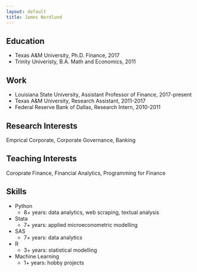 ```yaml
---
layout: default
title: James Nordlund
---
```


## Education

* Texas A&M University, Ph.D. Finance, 2017
* Trinity Univeristy, B.A. Math and Economics, 2011

## Work

* Louisiana State University, Assistant Professor of Finance, 2017-present
* Texas A&M University, Research Assistant, 2011-2017
* Federal Reserve Bank of Dallas, Research Intern, 2010-2011

## Research Interests

Emprical Corporate, Corporate Governance, Banking

## Teaching Interests

Coroprate Finance, Financial Analytics, Programming for Finance

## Skills

- Python
    - 8+ years: data analytics, web scraping, textual analysis
- Stata
    - 7+ years: applied microeconometric modelling
- SAS
    - 7+ years: data analytics
- R
    - 3+ years: statistical modelling
- Machine Learning
    - 1+ years: hobby projects

